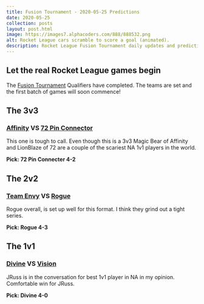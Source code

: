 ```yaml
---
title: Fusion Tournament - 2020-05-25 Predictions
date: 2020-05-25
collection: posts
layout: post.html
image: https://images7.alphacoders.com/888/888532.png
alt: Rocket League cars scramble to score a goal (animated).
description: Rocket League Fusion Tournament daily updates and predictions day 1 2020.
---
```


## Let the real Rocket League games begin

The [Fusion Tournament](https://fusion-rl.com/) Qualifiers have completed. The teams are set and the first batch of games will soon commence!

## The 3v3

### [Affinity](https://liquipedia.net/rocketleague/Affinity) VS [72 Pin Connector](https://liquipedia.net/rocketleague/72_Pin_Connector)

This one is tough to call.  Even though this is a 3v3 Magic Bear of Affinity and LionBlaze of 72 are a couple of the scariest NA 1v1 players in the world.

**Pick: 72 Pin Connecter 4-2**

## The 2v2

### [Team Envy](https://liquipedia.net/rocketleague/Team_Envy) VS [Rogue](https://liquipedia.net/rocketleague/Rogue)

Rogue overall, is set up well for this format.  I think they grind out a tight series.

**Pick: Rogue 4-3**

## The 1v1

### [Divine](https://liquipedia.net/rocketleague/Divine) VS [Vision](https://liquipedia.net/rocketleague/Vision)

JRuss is in the conversation for best 1v1 player in NA in my opinion.  Comfortable win for JRuss.

**Pick: Divine 4-0**